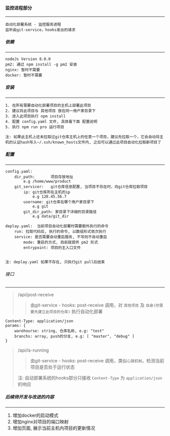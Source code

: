 #### 监控进程部分
----
    自动化部署系统 - 监控服务进程
    监听由git-service，hooks发出的请求


##### 依赖
----
    nodeJs Version 8.0.0
    pm2: 通过 npm install -g pm2 安装
    nginx: 暂时不需要
    docker: 暂时不需要


##### 安装
----
    1. 在所有需要自动化部署项目的主机上部署此项目
    2. 建议将此项目与 其他项目 放在同一用户家目录下
    3. 进入此项目执行 npm install 
    4. 配置 config.yaml 文件, 具体看下面 配置说明
    5. 执行 npm run pro 运行项目

    注: 如果此主机上还未拉取过git仓库主机上的任意一个项目，建议先拉取一个，它会自动将主机的认证hash写入~/.ssh/known_hosts文件内, 之后可以通过此项目自动化拉取新项目了

##### 配置
----
    config.yaml:
        dir_path:       项目存放地址
            e.g /home/www/product
        git_servicer:   git仓库信息配置, 当项目不存在时，向git仓库拉取项目
            ip: git仓库所在主机的ip
                e.g 120.45.56.7
            username: git仓库在哪个用户家目录下
                e.g git
            git_dir_path: 家目录下详细的目录路径
                e.g data/git_dir

    deplay.yaml:  当前项目自动化部署时需要额外执行的命令
        run: 拉取代码后, 执行的命令, 以数组形式依次执行
        service: 是否需要自动重启服务, 不写则不自动重启
            mode: 重启的方式, 目前就提供 pm2 形式
            entrypoint: 项目的主入口文件


    注: deplay.yaml 如果不存在, 只执行git pull后结束


###### 接口 
----
> /api/post-receive
>> 由git-service - hooks: post-receive 调用，对 `其他项目` 及 `自身(你需要先建立此项目的仓库)` 执行自动化部署
    
    Content-Type: application/json
    params: {
        warehourse: string, 仓库名称, e.g: "test"
        branchs: array, push的分支, e.g: [ "master", "debug" ]
    }

> /api/is-running
>> 由git-service - hooks: post-receive 调用，类似`心跳机制`，检测当前项目是否处于运行状态
>
> 注: 自动部署系统的hooks部分只接收 `Content-Type` 为 `application/json` 的响应


##### 后续待开发与改进的内容
----
1.  增加docker的启动模式
2.  增加nginx对项目的端口映射
3.  增加页面, 展示当前主机内项目的更新情况

